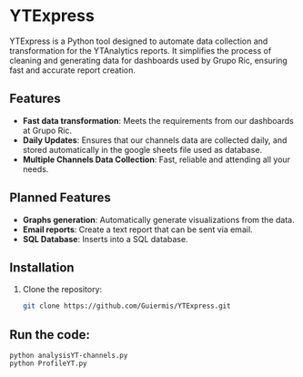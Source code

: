 # YTExpress

YTExpress is a Python tool designed to automate data collection and transformation for the YTAnalytics reports. It simplifies the process of cleaning and generating data for dashboards used by Grupo Ric, ensuring fast and accurate report creation.

## Features
- **Fast data transformation**: Meets the requirements from our dashboards at Grupo Ric.
- **Daily Updates**: Ensures that our channels data are collected daily, and stored automatically in the google sheets file used as database.
- **Multiple Channels Data Collection**: Fast, reliable and attending all your needs.

## Planned Features
- **Graphs generation**: Automatically generate visualizations from the data.
- **Email reports**: Create a text report that can be sent via email.
- **SQL Database**: Inserts into a SQL database.

## Installation
1. Clone the repository:
   ```bash
   git clone https://github.com/Guiermis/YTExpress.git

## Run the code:

    python analysisYT-channels.py
    python ProfileYT.py

